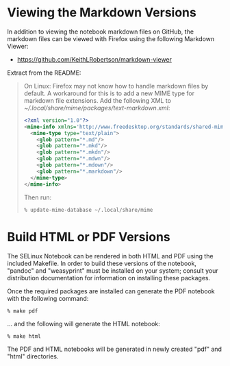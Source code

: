 # Viewing the Markdown Versions

In addition to viewing the notebook markdown files on GitHub, the markdown
files can be viewed with Firefox using the following Markdown Viewer:

* https://github.com/KeithLRobertson/markdown-viewer

Extract from the README:

> On Linux: Firefox may not know how to handle markdown files by default.
> A workaround for this is to add a new MIME type for markdown file extensions.
> Add the following XML to *~/.local/share/mime/packages/text-markdown.xml*:
> 
> ```xml
> <?xml version="1.0"?>
> <mime-info xmlns='http://www.freedesktop.org/standards/shared-mime-info'>
>   <mime-type type="text/plain">
>     <glob pattern="*.md"/>
>     <glob pattern="*.mkd"/>
>     <glob pattern="*.mkdn"/>
>     <glob pattern="*.mdwn"/>
>     <glob pattern="*.mdown"/>
>     <glob pattern="*.markdown"/>
>   </mime-type>
> </mime-info>
> ```
> 
> Then run:
> 
>     % update-mime-database ~/.local/share/mime

# Build HTML or PDF Versions

The SELinux Notebook can be rendered in both HTML and PDF using the included
Makefile.  In order to build these versions of the notebook, "pandoc" and
"weasyprint" must be installed on your system; consult your distribution
documentation for information on installing these packages.

Once the required packages are installed can generate the PDF notebook with the
following command:

	% make pdf

... and the following will generate the HTML notebook:

	% make html

The PDF and HTML notebooks will be generated in newly created "pdf" and "html"
directories.
